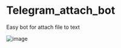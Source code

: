 # Telegram_attach_bot

Easy bot for attach file to text


![image](https://user-images.githubusercontent.com/83290929/116258641-5d71da00-a78a-11eb-8a66-869c10d1b9cf.png)
